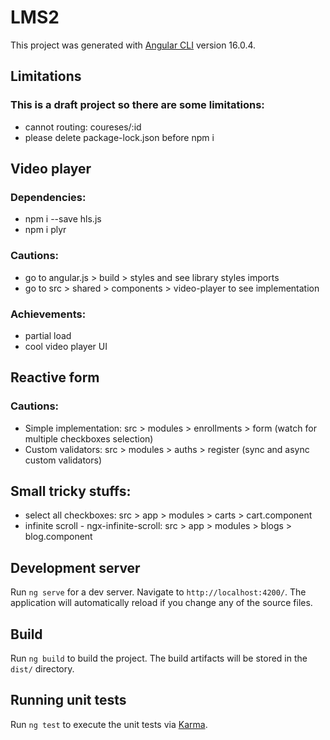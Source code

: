# LMS2

This project was generated with [Angular CLI](https://github.com/angular/angular-cli) version 16.0.4.

## Limitations
### This is a draft project so there are some limitations:
- cannot routing: coureses/:id
- please delete package-lock.json before npm i

## Video player
### Dependencies:
- npm i --save hls.js
- npm i plyr
### Cautions:
- go to angular.js > build > styles and see library styles imports
- go to src > shared > components > video-player to see implementation
### Achievements:
- partial load
- cool video player UI

## Reactive form
### Cautions:
- Simple implementation: src > modules > enrollments > form
(watch for multiple checkboxes selection)
- Custom validators: src > modules > auths > register
(sync and async custom validators)

## Small tricky stuffs:
- select all checkboxes: src > app > modules > carts > cart.component
- infinite scroll - ngx-infinite-scroll: src > app > modules > blogs > blog.component

## Development server

Run `ng serve` for a dev server. Navigate to `http://localhost:4200/`. The application will automatically reload if you change any of the source files.

## Build

Run `ng build` to build the project. The build artifacts will be stored in the `dist/` directory.

## Running unit tests

Run `ng test` to execute the unit tests via [Karma](https://karma-runner.github.io).
